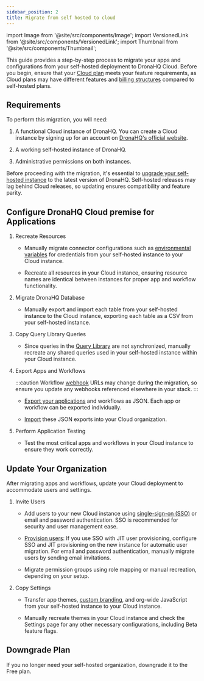 ```yaml
---
sidebar_position: 2
title: Migrate from self hosted to cloud
---
```


import Image from '@site/src/components/Image';
import VersionedLink from '@site/src/components/VersionedLink';
import Thumbnail from '@site/src/components/Thumbnail';



This guide provides a step-by-step process to migrate your apps and configurations from your self-hosted deployment to DronaHQ Cloud. Before you begin, ensure that your [Cloud plan](https://www.dronahq.com/pricing/) meets your feature requirements, as Cloud plans may have different features and [billing structures](../../../org-management/billing/) compared to self-hosted plans.

## Requirements

To perform this migration, you will need:

1. A functional Cloud instance of DronaHQ. You can create a Cloud instance by signing up for an account on [DronaHQ's official website](https://www.dronahq.com/signup/).

2. A working self-hosted instance of DronaHQ.

3. Administrative permissions on both instances.

Before proceeding with the migration, it's essential to [upgrade your self-hosted instance](../../update-dronahq-to-latest/) to the latest version of DronaHQ. Self-hosted releases may lag behind Cloud releases, so updating ensures compatibility and feature parity.


## Configure DronaHQ Cloud premise for Applications

1. Recreate Resources

   - Manually migrate connector configurations such as [environmental variables](../environment-variables.md) for credentials from your self-hosted instance to your Cloud instance.

   - Recreate all resources in your Cloud instance, ensuring resource names are identical between instances for proper app and workflow functionality.

2. Migrate DronaHQ Database

   - Manually export and import each table from your self-hosted instance to the Cloud instance, exporting each table as a CSV from your self-hosted instance.

3. Copy Query Library Queries

   - Since queries in the [Query Library](../../../binding-data/data-queries/dronahq-query-language/) are not synchronized, manually recreate any shared queries used in your self-hosted instance within your Cloud instance.

4. Export Apps and Workflows

   :::caution 
   Workflow [webhook](../../../automations-webhook/) URLs may change during the migration, so ensure you update any webhooks referenced elsewhere in your stack.
   :::

   - [Export your applications](../../../building-apps-concepts/migrating-apps-between-accounts/#export-application) and workflows as JSON. Each app or workflow can be exported individually.

   - [Import](../../../building-apps-concepts/migrating-apps-between-accounts/#import-application) these JSON exports into your Cloud organization.

5. Perform Application Testing

   - Test the most critical apps and workflows in your Cloud instance to ensure they work correctly.


## Update Your Organization

After migrating apps and workflows, update your Cloud deployment to accommodate users and settings.

1. Invite Users

   - Add users to your new Cloud instance using [single-sign-on (SSO)](../../../sso/configuring-sso-with-saml) or email and password authentication. SSO is recommended for security and user management ease.

   - [Provision users](../../../user-management/adding-users-to-your-account/): If you use SSO with JIT user provisioning, configure SSO and JIT provisioning on the new instance for automatic user migration. For email and password authentication, manually migrate users by sending email invitations.

   - Migrate permission groups using role mapping or manual recreation, depending on your setup.

2. Copy Settings

   - Transfer app themes, [custom branding](../../../org-management/set-up-branding/), and org-wide JavaScript from your self-hosted instance to your Cloud instance.

   - Manually recreate themes in your Cloud instance and check the Settings page for any other necessary configurations, including Beta feature flags.

## Downgrade Plan

If you no longer need your self-hosted organization, downgrade it to the Free plan.